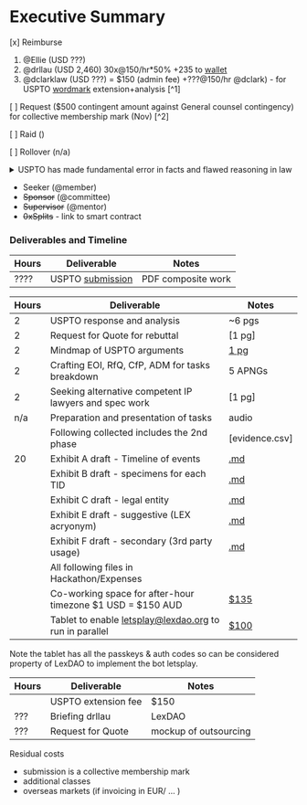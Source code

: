 # Executive Summary
<!-- as per gitbook [page](https://gitbook.lexdao.net/untitled/grants-committee-charter/grant-proposals) -->

<!-- these are not necessarily exclusive -->
[x] Reimburse 
1. @Ellie (USD ???)
2. @drllau (USD 2,460) 30x@150/hr*50% +235 to [wallet](https://etherscan.io/address/0x590D24003D5Ec516502db08E01421ba56a5cd611)
3. @dclarklaw (USD ???) = $150 (admin fee) +???@150/hr @dclark) - for USPTO [wordmark](https://discord.com/channels/682960432272506907/1223273416690237551) extension+analysis [^1]

[ ] Request ($500 contingent amount against General counsel contingency) for collective membership mark (Nov) [^2]

[ ] Raid ()
 
<!-- for non-raids you can ignore the details and just have summary lines -->

[ ] Rollover (n/a)

<details>
<summary>USPTO has made fundamental error in facts and flawed reasoning in law</summary>
![mindmap]()

But advice from @Ellie to split the rebuttal into simple then collective membership later. However evidence is gathered for the longer term in case an appeal is needed in future.
</details>

- Seeker (@member)
- ~~Sponsor~~ (@committee)
- ~~Supervisor~~ (@mentor)
- ~~0xSplits~~ - link to smart contract
<!-- remove the ~~ if any of the options apply, supervisor for (l)externs -->

### Deliverables and Timeline

| Hours | Deliverable | Notes |
| ---- | ----------- | ----- |
| ???? | USPTO [submission](https://tsdrsec.uspto.gov/ts/cd/pdfs?f=/ROA/2024/06/06/20240606195934303720-97828729-019_001/evi_1985410664-20240606193529567208_._LEXDAO_Response_to_Office_Action.pdf) | PDF composite work |

| Hours | Deliverable | Notes |
| ---- | ----------- | ----- |
| 2 | USPTO response and analysis | ~6 pgs |
| 2 | Request for Quote for rebuttal | [1 pg] |
| 2 | Mindmap of USPTO arguments | [1 pg](https://github.com/lexDAO/hackathon/blob/master/2024%2FUSPTO.mm) |
| 2 | Crafting EOI, RfQ, CfP, ADM for tasks breakdown | 5 APNGs |
| 2 | Seeking alternative competent IP lawyers and spec work | [1 pg] |
| n/a | Preparation and presentation of tasks | audio |
| | Following collected includes the 2nd phase | [evidence.csv] |
| 20| Exhibit A draft - Timeline of events | [.md](https://github.com/lexDAO/trademark-filing/blob/main/Exhibit%20A%20-%20Event%20Timeline.md) |
|   | Exhibit B draft - specimens for each TID | [.md](https://github.com/lexDAO/trademark-filing/blob/main/Exhibit%20B%20-%20TID%20by%20earliest%20date.md) |
|   | Exhibit C draft - legal entity | [.md](https://github.com/lexDAO/trademark-filing/blob/main/Exhibit%20C%20-%20Communications%20%26%20Partnership.md) |
|   | Exhibit E draft - suggestive (LEX acryonym) | [.md](https://github.com/lexDAO/trademark-filing/blob/main/Exhibit%20E%20-%20Suggestive.md) |
|   | Exhibit F draft - secondary (3rd party usage) | [.md](https://github.com/lexDAO/trademark-filing/blob/main/Exhibit%20F%20-%203rd%20Party.md) |
| | All following files in Hackathon/Expenses | |
| | Co-working space for after-hour timezone $1 USD = $150 AUD | [$135](https://drive.google.com/drive/mobile/folders/1tVzu6gXCaWFO6TX5LmIpMGOOSzzJZDg5/11Rh6AOVMxsH8Y032DNNsrzP2H8W3U0vv?sort=13&direction=a) |
| | Tablet to enable letsplay@lexdao.org to run in parallel | [$100](https://drive.google.com/drive/mobile/folders/1tVzu6gXCaWFO6TX5LmIpMGOOSzzJZDg5/11Rh6AOVMxsH8Y032DNNsrzP2H8W3U0vv?sort=13&direction=a) |

Note the tablet has all the passkeys & auth codes so can be considered property of LexDAO to implement the bot letsplay.

| Hours | Deliverable | Notes |
| ---- | ----------- | ----- |
|  | USPTO extension fee | $150 |
| ??? | Briefing drllau | LexDAO | |
| ??? | Request for Quote | mockup of outsourcing |

Residual costs 
- submission is a collective membership mark 
- additional classes 
- overseas markets (if invoicing in EUR/ ... )